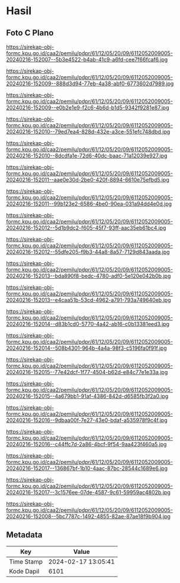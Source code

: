 # Hasil

## Foto C Plano

https://sirekap-obj-formc.kpu.go.id/caa2/pemilu/pdpr/61/12/05/20/09/6112052009005-20240216-152007--5b3e4522-b4ab-41c9-a6fd-cee7f66fcaf6.jpg

https://sirekap-obj-formc.kpu.go.id/caa2/pemilu/pdpr/61/12/05/20/09/6112052009005-20240216-152009--888d3d94-77eb-4a38-abf0-6773602d7989.jpg

https://sirekap-obj-formc.kpu.go.id/caa2/pemilu/pdpr/61/12/05/20/09/6112052009005-20240216-152009--e0b2e1e9-f2c6-4b6d-b1d5-9342f9281e87.jpg

https://sirekap-obj-formc.kpu.go.id/caa2/pemilu/pdpr/61/12/05/20/09/6112052009005-20240216-152010--79ed7ea4-828d-432e-a3ce-551efc748dbd.jpg

https://sirekap-obj-formc.kpu.go.id/caa2/pemilu/pdpr/61/12/05/20/09/6112052009005-20240216-152010--8dcdfa1e-72d6-40dc-baac-71a12039e927.jpg

https://sirekap-obj-formc.kpu.go.id/caa2/pemilu/pdpr/61/12/05/20/09/6112052009005-20240216-152011--aae0e30d-2be0-420f-8894-6610e75efbd5.jpg

https://sirekap-obj-formc.kpu.go.id/caa2/pemilu/pdpr/61/12/05/20/09/6112052009005-20240216-152011--99b123e2-6586-4be0-90ea-031a94dd4e0d.jpg

https://sirekap-obj-formc.kpu.go.id/caa2/pemilu/pdpr/61/12/05/20/09/6112052009005-20240216-152012--5d1b9dc2-f605-45f7-93ff-aac35eb61bc4.jpg

https://sirekap-obj-formc.kpu.go.id/caa2/pemilu/pdpr/61/12/05/20/09/6112052009005-20240216-152012--55dfe205-f9b3-44a8-8a57-7129d843aada.jpg

https://sirekap-obj-formc.kpu.go.id/caa2/pemilu/pdpr/61/12/05/20/09/6112052009005-20240216-152013--bda890f8-bedc-4780-adf0-5e120e042b0b.jpg

https://sirekap-obj-formc.kpu.go.id/caa2/pemilu/pdpr/61/12/05/20/09/6112052009005-20240216-152013--e4caa51b-53cd-4962-a791-793a749640eb.jpg

https://sirekap-obj-formc.kpu.go.id/caa2/pemilu/pdpr/61/12/05/20/09/6112052009005-20240216-152014--d83b1cd0-5770-4a42-ab16-c0b13381eed3.jpg

https://sirekap-obj-formc.kpu.go.id/caa2/pemilu/pdpr/61/12/05/20/09/6112052009005-20240216-152014--508b4301-964b-4a4a-98f3-c5196fa0f91f.jpg

https://sirekap-obj-formc.kpu.go.id/caa2/pemilu/pdpr/61/12/05/20/09/6112052009005-20240216-152015--77e42dcf-1f77-4504-b62d-e84c77e1e33a.jpg

https://sirekap-obj-formc.kpu.go.id/caa2/pemilu/pdpr/61/12/05/20/09/6112052009005-20240216-152015--4a679bb1-91af-4386-842d-d6585fb3f2a0.jpg

https://sirekap-obj-formc.kpu.go.id/caa2/pemilu/pdpr/61/12/05/20/09/6112052009005-20240216-152016--9dbaa00f-7e27-43e0-bdaf-a535978f9c4f.jpg

https://sirekap-obj-formc.kpu.go.id/caa2/pemilu/pdpr/61/12/05/20/09/6112052009005-20240216-152016--c44ffc7d-2a86-4bcf-9f54-9aa423f460a5.jpg

https://sirekap-obj-formc.kpu.go.id/caa2/pemilu/pdpr/61/12/05/20/09/6112052009005-20240216-152017--136867bf-1b10-4aac-87bc-28544c1689e6.jpg

https://sirekap-obj-formc.kpu.go.id/caa2/pemilu/pdpr/61/12/05/20/09/6112052009005-20240216-152017--3c1576ee-07de-4587-9c61-59959ac4802b.jpg

https://sirekap-obj-formc.kpu.go.id/caa2/pemilu/pdpr/61/12/05/20/09/6112052009005-20240216-152008--5bc7787c-1492-4855-82ae-87ae18f9b904.jpg


## Metadata

| Key        | Value               |
| ---------- | ------------------- |
| Time Stamp | 2024-02-17 13:05:41 |
| Kode Dapil | 6101                |



